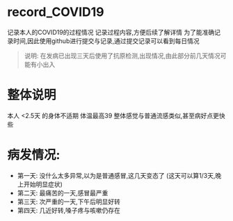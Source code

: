 # record_COVID19
记录本人的COVID19的过程情况
记录过程内容,方便后续了解详情
为了能准确记录时间,因此使用github进行提交与记录,通过提交记录可以看到每日情况

> 说明: 在发病已出现三天后使用了抗原检测,出现情况,由此部分前几天情况可能有小出入 
> 
# 整体说明
本人 <2.5天 的身体不适期
体温最高39
整体感觉与普通流感类似,甚至病好点更快些

# 病发情况:
* 第一天: 没什么太多异常,以为是普通感冒,这几天变态了 (这天可以算1/3天,晚上开始明显症状)
* 第二天: 最痛苦的一天,感冒最严重 
* 第三天: 次严重的一天,下午后明显好转 
* 第四天: 几近好转,嗓子疼与咳嗽仍存在
